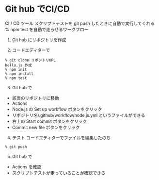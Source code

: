 # Git hub でCI/CD

CI / CD ツール
スクリプトテストを git push したときに自動で実行してくれる
% npm test を自動で走らせるワークフロー

1. Git hub にリポジトリを作成

2. コードエディターで
```
% git clone リポジトリURL
hello.js 作成
% npm init
% npm install
% npm test
```

3. Git hub で
- 該当のリポジトリに移動
- Actions
- Node.js の Set up workflow ボタンをクリック
- リポジトリ名/.github/workflow/node.js.yml というファイルができる
- 右上の Start commit ボタンをクリック
- Commit new file ボタンをクリック

4. テスト
コードエディターでファイルを編集したのち
```
% git push
```

5. Git hub で
- Actions を確認
- スクリプトテストが走っていることが確認できる
